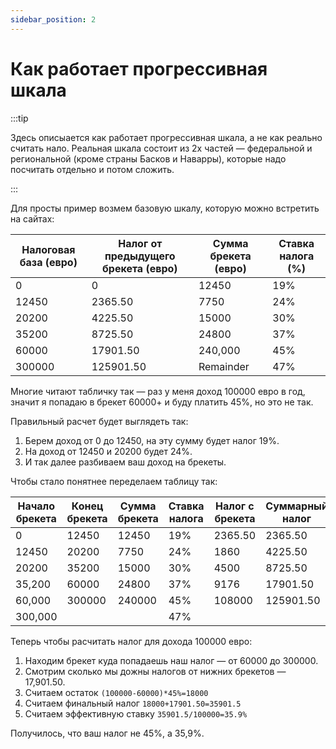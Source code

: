 ```yaml
---
sidebar_position: 2
---
```


# Как работает прогрессивная шкала

:::tip

Здесь описыается как работает прогрессивная шкала, а не как реально считать нало. Реальная шкала состоит из 2х частей — федеральной и региональной (кроме страны Басков и  Наварры), которые надо посчитать отдельно и потом сложить.

:::

Для просты пример возмем базовую шкалу, которую можно встретить на сайтах:

| Налоговая база (евро) | Налог от предыдущего брекета (евро) | Сумма брекета (евро) | Ставка налога (%) |
| --------------------- | ----------------------------------- | -------------------- | ----------------- |
| 0                     | 0                                   | 12450                | 19%               |
| 12450                 | 2365.50                             | 7750                 | 24%               |
| 20200                 | 4225.50                             | 15000                | 30%               |
| 35200                 | 8725.50                             | 24800                | 37%               |
| 60000                 | 17901.50                            | 240,000              | 45%               |
| 300000                | 125901.50                           | Remainder            | 47%               |

Многие читают табличку так — раз у меня доход 100000 евро в год, значит я попадаю в брекет 60000+ и буду платить 45%, но это не так. 

Правильный расчет будет выглядеть так:

1. Берем доход от 0 до 12450, на эту сумму будет налог 19%.
2. На доход от 12450 и 20200 будет 24%.
3. И так далее разбиваем ваш доход на брекеты.

Чтобы стало понятнее переделаем таблицу так:

| Начало брекета | Конец брекета | Сумма брекета | Ставка налога | Налог с брекета | Суммарный налог |
| -------------- | ------------- | ------------- | ------------- | --------------- | --------------- |
| 0              | 12450         | 12450         | 19%           | 2365.50         | 2365.50         |
| 12450          | 20200         | 7750          | 24%           | 1860            | 4225.50         |
| 20200          | 35200         | 15000         | 30%           | 4500            | 8725.50         |
| 35,200         | 60000         | 24800         | 37%           | 9176            | 17901.50        |
| 60,000         | 300000        | 240000        | 45%           | 108000          | 125901.50       |
| 300,000        |               |               | 47%           |                 |                 |

Теперь чтобы расчитать налог для дохода 100000 евро:

1. Находим брекет куда попадаешь наш налог — от 60000 до 300000. 
2. Смотрим сколько мы дожны налогов от нижних брекетов — 17,901.50.
3. Считаем остаток `(100000-60000)*45%=18000`
4. Считаем финальный налог `18000+17901.50=35901.5`
5. Считаем эффективную ставку `35901.5/100000=35.9%` 

Получилось, что ваш налог не 45%, а 35,9%.
